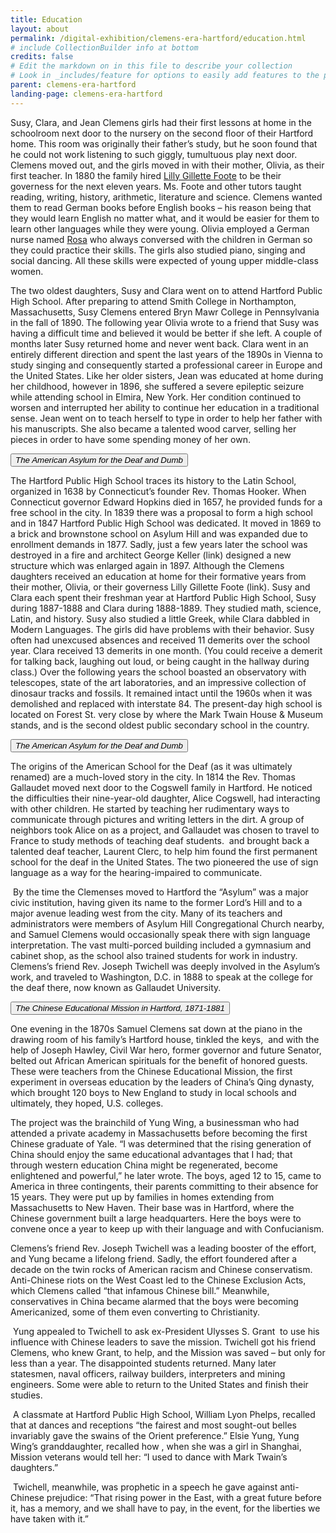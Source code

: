 ```yaml
---
title: Education
layout: about
permalink: /digital-exhibition/clemens-era-hartford/education.html
# include CollectionBuilder info at bottom
credits: false
# Edit the markdown on in this file to describe your collection
# Look in _includes/feature for options to easily add features to the page
parent: clemens-era-hartford
landing-page: clemens-era-hartford
---
```


Susy, Clara, and Jean Clemens girls had their first lessons at home in the schoolroom next door to the nursery on the second floor of their Hartford home. This room was originally their father’s study, but he soon found that he could not work listening to such giggly, tumultuous play next door. Clemens moved out, and the girls moved in with their mother, Olivia, as their first teacher. In 1880 the family hired [Lilly Gillette Foote](https://docs.google.com/document/d/10Gv_UfskgSstizZWpQMTSU8aHpRgkTqK/edit#heading=h.qkb3veinmp41) to be their governess for the next eleven years. Ms. Foote and other tutors taught reading, writing, history, arithmetic, literature and science. Clemens wanted them to read German books before English books – his reason being that they would learn English no matter what, and it would be easier for them to learn other languages while they were young. Olivia employed a German nurse named [Rosa](https://docs.google.com/document/d/10Gv_UfskgSstizZWpQMTSU8aHpRgkTqK/edit#heading=h.uurk6igmk864) who always conversed with the children in German so they could practice their skills. The girls also studied piano, singing and social dancing. All these skills were expected of young upper middle-class women.

The two oldest daughters, Susy and Clara went on to attend Hartford Public High School. After preparing to attend Smith College in Northampton, Massachusetts, Susy Clemens entered Bryn Mawr College in Pennsylvania in the fall of 1890. The following year Olivia wrote to a friend that Susy was having a difficult time and believed it would be better if she left. A couple of months later Susy returned home and never went back. Clara went in an entirely different direction and spent the last years of the 1890s in Vienna to study singing and consequently started a professional career in Europe and the United States. Like her older sisters, Jean was educated at home during her childhood, however in 1896, she suffered a severe epileptic seizure while attending school in Elmira, New York. Her condition continued to worsen and interrupted her ability to continue her education in a traditional sense. Jean went on to teach herself to type in order to help her father with his manuscripts. She also became a talented wood carver, selling her pieces in order to have some spending money of her own.

<button type="button" class="collapsible">_The American Asylum for the Deaf and Dumb_</button>
<div class="content">
  <p>The Hartford Public High School traces its history to the Latin School, organized in 1638 by Connecticut’s founder Rev. Thomas Hooker. When Connecticut governor Edward Hopkins died in 1657, he provided funds for a free school in the city. In 1839 there was a proposal to form a high school and in 1847 Hartford Public High School was dedicated. It moved in 1869 to a brick and brownstone school on Asylum Hill and was expanded due to enrollment demands in 1877. Sadly, just a few years later the school was destroyed in a fire and architect George Keller (link) designed a new structure which was enlarged again in 1897. Although the Clemens daughters received an education at home for their formative years from their mother, Olivia, or their governess Lilly Gillette Foote (link). Susy and Clara each spent their freshman year at Hartford Public High School, Susy during 1887-1888 and Clara during 1888-1889. They studied math, science, Latin, and history. Susy also studied a little Greek, while Clara dabbled in Modern Languages. The girls did have problems with their behavior. Susy often had unexcused absences and received 11 demerits over the school year. Clara received 13 demerits in one month. (You could receive a demerit for talking back, laughing out loud, or being caught in the hallway during class.) Over the following years the school boasted an observatory with telescopes, state of the art laboratories, and an impressive collection of dinosaur tracks and fossils. It remained intact until the 1960s when it was demolished and replaced with interstate 84. The present-day high school is located on Forest St. very close by where the Mark Twain House & Museum stands, and is the second oldest public secondary school in the country. </p>
</div>

<button type="button" class="collapsible">_The American Asylum for the Deaf and Dumb_</button>
<div class="content">
  <p>The origins of the American School for the Deaf (as it was ultimately renamed) are a much-loved story in the city. In 1814 the Rev. Thomas Gallaudet moved next door to the Cogswell family in Hartford. He noticed the difficulties their nine-year-old daughter, Alice Cogswell, had interacting with other children. He started by teaching her rudimentary ways to communicate through pictures and writing letters in the dirt. A group of neighbors took Alice on as a project, and Gallaudet was chosen to travel to France to study methods of teaching deaf students.  and brought back a talented deaf teacher, Laurent Clerc, to help him found the first permanent school for the deaf in the United States. The two pioneered the use of sign language as a way for the hearing-impaired to communicate.</p>
  <p> By the time the Clemenses moved to Hartford the “Asylum” was a major civic institution, having given its name to the former Lord’s Hill and to a major avenue leading west from the city. Many of its teachers and administrators were members of Asylum Hill Congregational Church nearby, and Samuel Clemens would occasionally speak there with sign language interpretation. The vast multi-porced building included a gymnasium and cabinet shop, as the school also trained students for work in industry. Clemens’s friend Rev. Joseph Twichell was deeply involved in the Asylum’s work, and traveled to Washington, D.C. in 1888 to speak at the college for the deaf there, now known as Gallaudet University.</p>
</div>

<button type="button" class="collapsible">_The Chinese Educational Mission in Hartford, 1871-1881_</button>
<div class="content">
  <p>One evening in the 1870s Samuel Clemens sat down at the piano in the drawing room of his family’s Hartford house, tinkled the keys,  and with the help of Joseph Hawley, Civil War hero, former governor and future Senator, belted out African American spirituals for the benefit of honored guests. These were teachers from the Chinese Educational Mission, the first experiment in overseas education by the leaders of China’s Qing dynasty, which brought 120 boys to New England to study in local schools and ultimately, they hoped, U.S. colleges.</p>
  <p>The project was the brainchild of Yung Wing, a businessman who had attended a private academy in Massachusetts before becoming the first Chinese graduate of Yale. “I was determined that the rising generation of China should enjoy the same educational advantages that I had; that through western education China might be regenerated, become enlightened and powerful,” he later wrote. The boys, aged 12 to 15, came to America in three contingents, their parents committing to their absence for 15 years. They were put up by families in homes extending from Massachusetts to New Haven. Their base was in Hartford, where the Chinese government built a large headquarters. Here the boys were to convene once a year to keep up with their language and with Confucianism.</p>
  <p>Clemens’s friend Rev. Joseph Twichell was a leading booster of the effort, and Yung became a lifelong friend. Sadly, the effort foundered after a decade on the twin rocks of American racism and Chinese conservatism. Anti-Chinese riots on the West Coast led to the Chinese Exclusion Acts, which Clemens called “that infamous Chinese bill.” Meanwhile, conservatives in China became alarmed that the boys were becoming Americanized, some of them even converting to Christianity.</p>
  <p> Yung appealed to Twichell to ask ex-President Ulysses S. Grant  to use his influence with Chinese leaders to save the mission. Twichell got his friend Clemens, who knew Grant, to help, and the Mission was saved – but only for less than a year. The disappointed students returned. Many later  statesmen, naval officers, railway builders, interpreters and mining engineers. Some were able to return to the United States and finish their studies.</p>
  <p> A classmate at Hartford Public High School, William Lyon Phelps, recalled that at dances and receptions “the fairest and most sought-out belles invariably gave the swains of the Orient preference.” Elsie Yung, Yung Wing’s granddaughter, recalled how , when she was a girl in Shanghai, Mission veterans would tell her: “I used to dance with Mark Twain’s daughters.”</p>
  <p> Twichell, meanwhile, was prophetic in a speech he gave against anti-Chinese prejudice: “That rising power in the East, with a great future before it, has a memory, and we shall have to pay, in the event, for the liberties we have taken with it.”</p>
</div>